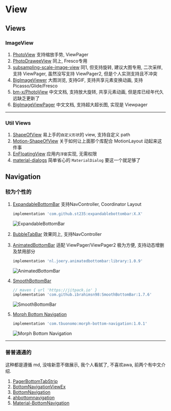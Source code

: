 # View

## Views

### ImageView

1. [PhotoView](https://github.com/Baseflow/PhotoView) 支持缩放手势, ViewPager
2. [PhotoDraweeView](https://github.com/ongakuer/PhotoDraweeView) 同上, Fresco专用
3. [subsampling-scale-image-view](https://github.com/davemorrissey/subsampling-scale-image-view) 同1, 但支持旋转, 建议大图专用, 二次采样, 支持 ViewPager, 虽然没写支持 ViewPager2, 但是个人实测支持且不冲突
4. [BigImageViewer](https://github.com/Piasy/BigImageViewer) 大图浏览, 支持GIF, 支持共享元素变换动画, 支持 Picasso/Glide/Fresco
5. [bm-x/PhotoView](https://github.com/bm-x/PhotoView) 中文文档, 支持放大旋转, 共享元素动画, 但是库已经年代久远缺乏更新了
6. [BigImageViewPager](https://github.com/SherlockGougou/BigImageViewPager) 中文文档, 支持超大超长图, 实现是 Viewpager

---

### Util Views

1. [ShapeOfView](https://github.com/florent37/ShapeOfView) 易上手的`自定义形状`的 view, 支持自定义 path
2. [Motion-ShapeOfView](https://github.com/florent37/Motion-ShapeOfView) 关于如何让上面那个库配合 MotionLayout 动起来这件事
3. [EnFloatingView](https://github.com/leotyndale/EnFloatingView) 应用内`浮窗`实现, 无需权限
4. [material-dialogs](https://github.com/afollestad/material-dialogs) 简单省心的 `MaterialDialog` 要这一个就足够了

## Navigation

### 较为个性的

1. [ExpandableBottomBar](https://github.com/st235/ExpandableBottomBar) 支持NavController, Coordinator Layout

    ```groovy
    implementation 'com.github.st235:expandablebottombar:X.X'
    ```

    ![ExpandableBottomBar](https://cdn.jsdelivr.net/gh/zsqw123/cdn@master/picCDN/20210222233658.gif)
2. [BubbleTabBar](https://github.com/akshay2211/BubbleTabBar)  效果同上, 支持NavController
3. [AnimatedBottomBar](https://github.com/Droppers/AnimatedBottomBar)  适配 ViewPager/ViewPager2 极为方便, 支持动态增删及禁用部分

    ```groovy
    implementation 'nl.joery.animatedbottombar:library:1.0.9'
    ```

    ![AnimatedBottomBar](https://cdn.jsdelivr.net/gh/zsqw123/cdn@master/picCDN/20210222235248.gif)
4. [SmoothBottomBar](https://github.com/ibrahimsn98/SmoothBottomBar)

    ```groovy
    // maven { url 'https://jitpack.io' }
    implementation 'com.github.ibrahimsn98:SmoothBottomBar:1.7.6'
    ```

   ![SmoothBottomBar](https://cdn.jsdelivr.net/gh/zsqw123/cdn@master/picCDN/20210222235738.gif)
5. [Morph Bottom Navigation](https://github.com/tommybuonomo/morph-bottom-navigation)

    ```groovy
    implementation 'com.tbuonomo:morph-bottom-navigation:1.0.1'
    ```

    ![Morph Bottom Navigation](https://cdn.jsdelivr.net/gh/zsqw123/cdn@master/picCDN/20210222235005.gif)

---

### 普普通通的

这种都是遵循 md, 没啥新意不做展示, 我个人看腻了, 不喜欢awa, 前两个有中文介绍.

1. [PagerBottomTabStrip](https://github.com/tyzlmjj/PagerBottomTabStrip)
2. [BottomNavigationViewEx](https://github.com/ittianyu/BottomNavigationViewEx)
3. [BottomNavigation](https://github.com/Ashok-Varma/BottomNavigation)
4. [ahbottomnavigation](https://github.com/aurelhubert/ahbottomnavigation)
5. [Material-BottomNavigation](https://github.com/sephiroth74/Material-BottomNavigation)
